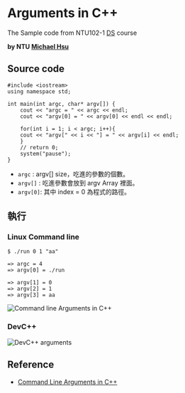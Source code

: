 # Arguments in C++

The Sample code from NTU102-1 [DS](https://ceiba.ntu.edu.tw/course/a5436b/index.htm) course

**by NTU [Michael Hsu](http://michaelhsu.tw/ "blog")**

## Source code

```
#include <iostream> 
using namespace std;

int main(int argc, char* argv[]) { 
	cout << "argc = " << argc << endl; 
	cout << "argv[0] = " << argv[0] << endl << endl; 

	for(int i = 1; i < argc; i++){
	cout << "argv[" << i << "] = " << argv[i] << endl; 
	}
	// return 0;  
	system("pause"); 
}
```

- `argc`   : argv[] size，吃進的參數的個數。
- `argv[]` : 吃進參數會放到 argv Array 裡面。
- `argv[0]`: 其中 index = 0 為程式的路徑。

## 執行
### Linux Command line
```
$ ./run 0 1 "aa"

=> argc = 4
=> argv[0] = ./run

=> argv[1] = 0
=> argv[2] = 1
=> argv[3] = aa
```

![Command line Arguments in C++](https://raw.github.com/evenchange4/102-1_DS_TA_Sample-code/master/Arguments%20in%20C++/CML%20argv%20in%20C++.png)


### DevC++
![DevC++ arguments](https://raw.github.com/evenchange4/102-1_DS_TA_Sample-code/master/Arguments%20in%20C++/devc++%20argv.png)

## Reference
- [Command Line Arguments in C++](http://www.site.uottawa.ca/~lucia/courses/2131-05/labs/Lab3/CommandLineArguments.html)